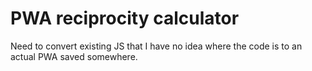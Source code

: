 # PWA reciprocity calculator

Need to convert existing JS that I have no idea where the code is to an actual PWA saved somewhere.

